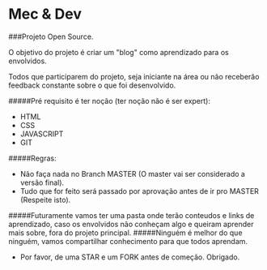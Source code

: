 # Mec & Dev

###Projeto Open Source. 

O objetivo do projeto é criar um "blog" como aprendizado para os envolvidos.

Todos que participarem do projeto, seja iniciante na área ou não receberão feedback constante sobre o que foi desenvolvido.

#####Pré requisito é ter noção (ter noção não é ser expert):
 - HTML
 - CSS 
 - JAVASCRIPT
 - GIT

#####Regras:
 - Não faça nada no Branch MASTER (O master vai ser considerado a versão final).
 - Tudo que for feito será passado por aprovação antes de ir pro MASTER (Respeite isto).

#####Futuramente  vamos ter uma pasta onde terão conteudos e links de aprendizado, caso os envolvidos não conheçam algo e queiram aprender mais sobre, fora do projeto principal.
#####Ninguém é melhor do que ninguém, vamos compartilhar conhecimento para que todos aprendam.

- Por favor, de uma STAR e um FORK antes de começão. Obrigado.
